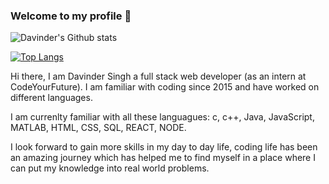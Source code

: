 ### Welcome to my profile 👋

![Davinder's Github stats](https://github-readme-stats.vercel.app/api?username=davibaweja&theme=vue-dark&show_icons=true&count_private=true)

[![Top Langs](https://github-readme-stats.vercel.app/api/top-langs/?username=davibaweja&langs_count=8&theme=vue-dark)](https://github.com/davibaweja/github-readme-stats)

Hi there, I am Davinder Singh a full stack web developer (as an intern at CodeYourFuture). I am familiar with coding since 2015 and have worked on different languages. 

I am currenlty familiar with all these languagues:
 c,
c++,
Java,
JavaScript,
MATLAB,
HTML,
CSS,
SQL,
REACT,
NODE.

I look forward to gain more skills in my day to day life, coding life has been an amazing journey which has helped me to find myself in a place where I can put my knowledge into real world problems.

<!--
**davibaweja/davibaweja** is a ✨ _special_ ✨ repository because its `README.md` (this file) appears on your GitHub profile.

Here are some ideas to get you started:

- 🔭 I’m currently an intern at codeYourFuture as a Junior Developer.
- 🌱 I’m currently learning ...
- 👯 I’m looking to collaborate on ...
- 🤔 I’m looking for help with ...
- 💬 Ask me about ...
- 📫 How to reach me: ...
- 😄 Pronouns: ...
- ⚡ Fun fact: ...
-->
